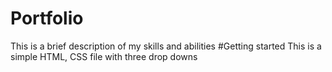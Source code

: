 # Portfolio
This is a brief description of my skills and abilities
#Getting started
This is a simple HTML, CSS file with three drop downs

